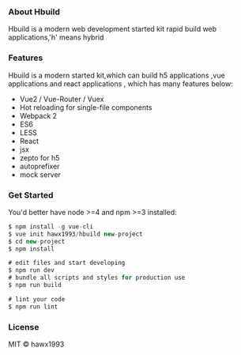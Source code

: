 ### About Hbuild

Hbuild is a modern web development started kit rapid  build web applications,'h' means hybrid

### Features

Hbuild is a modern started kit,which can build h5 applications ,vue applications and react applications , which has many features below:

- Vue2 / Vue-Router / Vuex
- Hot reloading for single-file components
- Webpack 2 
- ES6
- LESS
- React
- jsx
- zepto for h5
- autoprefixer
- mock server


### Get Started


You'd better have node >=4 and npm >=3 installed:

```javascript
$ npm install -g vue-cli
$ vue init hawx1993/hbuild new-project
$ cd new-project
$ npm install

# edit files and start developing
$ npm run dev
# bundle all scripts and styles for production use
$ npm run build

# lint your code
$ npm run lint
```

### License

MIT © hawx1993

